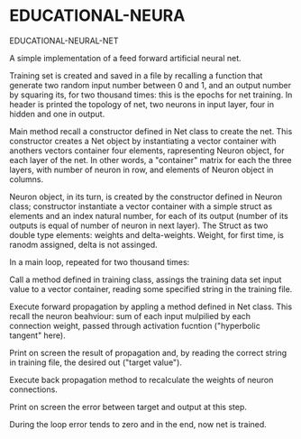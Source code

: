 # EDUCATIONAL-NEURA

EDUCATIONAL-NEURAL-NET

A simple implementation of a feed forward artificial neural net.

Training set is created and saved in a file by recalling a function that generate two random input number between 0 and 1, and an output number by squaring its, for two thousand times: this is the epochs for net training. In header is printed the topology of net, two neurons in input layer, four in hidden and one in output.

Main method recall a constructor defined in Net class to create the net. This constructor creates a Net object by instantiating a vector container with anothers vectors container four elements, rapresenting Neuron object, for each layer of the net. In other words, a "container" matrix for each the three layers, with number of neuron in row, and elements of Neuron object in columns.

Neuron object, in its turn, is created by the constructor defined in Neuron class; constructor instantiate a vector container with a simple struct as elements and an index natural number, for each of its output (number of its outputs is equal of number of neuron in next layer). The Struct as two double type elements: weights and delta-weights. Weight, for first time, is ranodm assigned, delta is not assinged.

In a main loop, repeated for two thousand times:

Call a method defined in training class, assings the training data set input value to a vector container, reading some specified string in the training file.

Execute forward propagation by appling a method defined in Net class. This recall the neuron beahviour: sum of each input mulpilied by each connection weight, passed through activation fucntion ("hyperbolic tangent" here).

Print on screen the result of propagation and, by reading the correct string in training file, the desired out ("target value").

Execute back propagation method to recalculate the weights of neuron connections.

Print on screen the error between target and output at this step.

During the loop error tends to zero and in the end, now net is trained.
